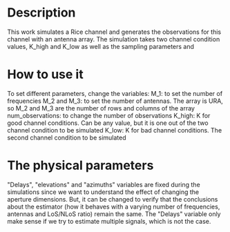 # Description
This work simulates a Rice channel and generates the observations for this channel with an antenna array.
The simulation takes two channel condition values, K_high and K_low as well as the sampling parameters and 

# How to use it

To set different parameters, change the variables:
M_1: to set the number of frequencies
M_2 and M_3: to set the number of antennas. The array is URA, so M_2 and M_3 are the number of rows and columns of the array
num_observations: to change the number of observations
K_high: K for good channel conditions. Can be any value, but it is one out of the two channel condition to be simulated
K_low: K for bad channel conditions. The second channel condition to be simulated

# The physical parameters
"Delays", "elevations" and "azimuths" variables are fixed during the simulations since we want to understand the effect of changing the aperture dimensions. But, it can be changed to verify that the conclusions about the estimator (how it behaves with a varying number of frequencies, antennas and LoS/NLoS ratio) remain the same. The "Delays" variable only make sense if we try to estimate multiple signals, which is not the case.